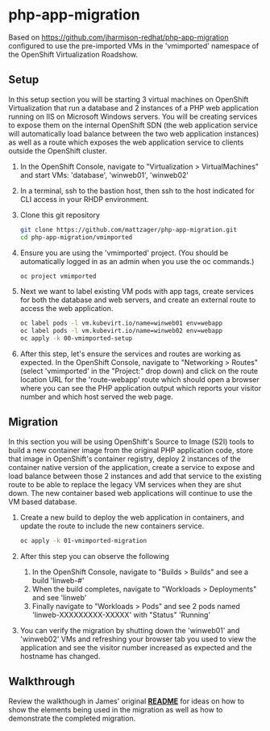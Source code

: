 # php-app-migration
Based on <https://github.com/jharmison-redhat/php-app-migration> configured to use the pre-imported VMs in the 'vmimported' namespace of the OpenShift Virtualization Roadshow.

## Setup
In this setup section you will be starting 3 virtual machines on OpenShift Virtualization that run a database and 2 instances of a PHP web application running on IIS on Microsoft Windows servers. You will be creating services to expose them on the internal OpenShift SDN (the web application service will automatically load balance between the two web application instances) as well as a route which exposes the web application service to clients outside the OpenShift cluster.

1. In the OpenShift Console, navigate to "Virtualization > VirtualMachines" and start VMs: 'database', 'winweb01', 'winweb02'

1. In a terminal, ssh to the bastion host, then ssh to the host indicated for CLI access in your RHDP environment.

1. Clone this git repository
   ```sh
   git clone https://github.com/mattzager/php-app-migration.git
   cd php-app-migration/vmimported
   ```

1. Ensure you are using the 'vmimported' project. (You should be automatically logged in as an admin when you use the oc commands.)
   ```sh
   oc project vmimported
   ```

1. Next we want to label existing VM pods with app tags, create services for both the database and web servers, and create an external route to access the web application.
   ```sh
   oc label pods -l vm.kubevirt.io/name=winweb01 env=webapp
   oc label pods -l vm.kubevirt.io/name=winweb02 env=webapp
   oc apply -k 00-vmimported-setup
   ```

4. After this step, let's ensure the services and routes are working as expected. In the OpenShift Console, navigate to "Networking > Routes" (select 'vmimported' in the "Project:" drop down) and click on the route location URL for the 'route-webapp' route which should open a browser where you can see the PHP application output which reports your visitor number and which host served the web page.

## Migration
In this section you will be using OpenShift's Source to Image (S2I) tools to build a new container image from the original PHP application code, store that image in OpenShift's container registry, deploy 2 instances of the container native version of the application, create a service to expose and load balance between those 2 instances and add that service to the existing route to be able to replace the legacy VM services when they are shut down. The new container based web applications will continue to use the VM based database.

1. Create a new build to deploy the web application in containers, and update the route to include the new containers service.
   ```sh
   oc apply -k 01-vmimported-migration
   ```
   
1. After this step you can observe the following
   1. In the OpenShift Console, navigate to "Builds > Builds" and see a build 'linweb-#'
   1. When the build completes, navigate to "Workloads > Deployments" and see 'linweb'
   1. Finally navigate to "Workloads > Pods" and see 2 pods named 'linweb-XXXXXXXXX-XXXXX' with "Status" 'Running'

1. You can verify the migration by shutting down the 'winweb01' and 'winweb02' VMs and refreshing your browser tab you used to view the application and see the visitor number increased as expected and the hostname has changed.

## Walkthrough
Review the walkthough in James' original **[README](https://github.com/jharmison-redhat/php-app-migration/blob/main/README.md#basic-walkthrough)** for ideas on how to show the elements being used in the migration as well as how to demonstrate the completed migration.
